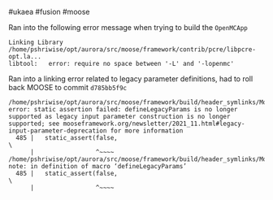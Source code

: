 #ukaea #fusion #moose

Ran into the following error message when trying to build the `OpenMCApp`

```shell
Linking Library /home/pshriwise/opt/aurora/src/moose/framework/contrib/pcre/libpcre-opt.la...
libtool:   error: require no space between '-L' and '-lopenmc'
```

Ran into a linking error related to legacy parameter definitions, had to roll back MOOSE to 
commit `d785bb5f9c`

```shell
/home/pshriwise/opt/aurora/src/moose/framework/build/header_symlinks/MooseTypes.h:485:17: error: static assertion failed: defineLegacyParams is no longer supported as legacy input parameter construction is no longer supported; see mooseframework.org/newsletter/2021_11.html#legacy-input-parameter-deprecation for more information
  485 |   static_assert(false,                                                                             \
      |                 ^~~~~
/home/pshriwise/opt/aurora/src/moose/framework/build/header_symlinks/MooseTypes.h:485:17: note: in definition of macro ‘defineLegacyParams’
  485 |   static_assert(false,                                                                             \
      |                 ^~~~~

```


